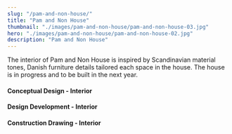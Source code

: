 ```yaml
---
slug: "/pam-and-non-house/"
title: "Pam and Non House"
thumbnail: "./images/pam-and-non-house/pam-and-non-house-03.jpg"
hero: "./images/pam-and-non-house/pam-and-non-house-02.jpg"
description: "Pam and Non House"
---
```


The interior of Pam and Non House is inspired by Scandinavian material tones, Danish furniture details tailored each space in the house. The house is in progress and to be built in the next year.

#### Conceptual Design - Interior

#### Design Development - Interior

#### Construction Drawing - Interior
